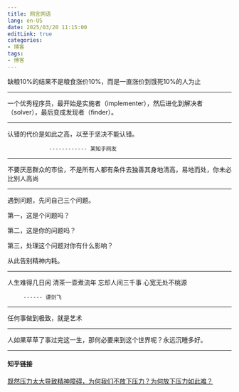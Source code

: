 ```yaml
---
title: 网言网语
lang: en-US
date: 2025/03/20 11:15:00
editLink: true
categories: 
- 博客
tags: 
- 博客
---
```


缺粮10%的结果不是粮食涨价10%，而是一直涨价到饿死10%的人为止


----------------------------

一个优秀程序员，最开始是实施者（implementer），然后进化到解决者（solver），最后变成发现者（finder）。

----------------------------

认错的代价是如此之高，以至于坚决不能认错。

                 ------------ 某知乎网友
               
----------------------------

不要厌恶群众的市侩，不是所有人都有条件去独善其身地清高，易地而处，你未必比别人高尚


----------------------------

遇到问题，先问自己三个问题。

第一，这是个问题吗？

第二，这是你的问题吗？

第三，处理这个问题对你有什么影响？

从此告别精神内耗。

----------------------------

人生难得几日闲
清茶一壶煮流年
忘却人间三千事
心宽无处不桃源

         ------ 谭剑飞

----------------------------

任何事做到极致，就是艺术


----------------------------

人如果草草了事过完这一生，那何必要来到这个世界呢？永远沉睡多好。

----------------------------

#### 知乎链接

[既然压力太大导致精神障碍，为何我们不放下压力？为何放下压力如此难？](https://www.zhihu.com/question/1923177374947730940)
